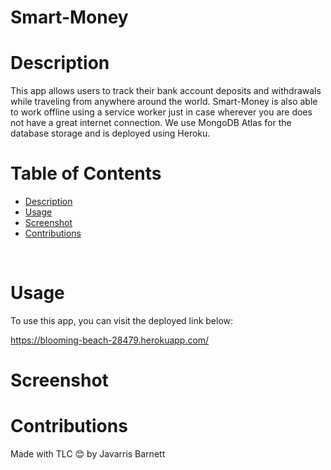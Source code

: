 # Smart-Money

# Description

This app allows users to track their bank account deposits and withdrawals while traveling from anywhere around the world. Smart-Money is also able to work offline using a service worker just in case wherever you are does not have a great internet connection. We use MongoDB Atlas for the database storage and is deployed using Heroku.

# Table of Contents

  - [Description](#description)
  - [Usage](#usage)
  - [Screenshot](#screenshot)
  - [Contributions](#contributions)
  <br />
  
  # Usage
  
  To use this app, you can visit the deployed link below:
  
  https://blooming-beach-28479.herokuapp.com/
  
  # Screenshot 
  
  
  
  # Contributions 
 
 Made with TLC 😊 by Javarris Barnett
 
